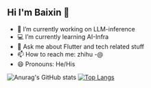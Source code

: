 ## Hi I'm Baixin 👋
- 📝 I’m currently working on LLM-inference
- 💻 I’m currently learning AI-Infra
- 💬 Ask me about Flutter and tech related stuff
- 📫 How to reach me: zhihu -@
- 😄 Pronouns: He/His

<!--
![Baixin's GitHub stats](https://github-readme-stats.vercel.app/api?username=huang-baixin)
-->
<!--
![Top Langs](https://github-readme-stats.vercel.app/api/top-langs/?username=huang-baixin)
-->
![Anurag's GitHub stats](https://github-readme-stats.vercel.app/api?username=huang-baixin&show_icons=true&theme=onedark&hide-title=true)
[![Top Langs](https://github-readme-stats.vercel.app/api/top-langs/?username=huang-baixin&layout=compact)](https://github.com/anuraghazra/github-readme-stats)
